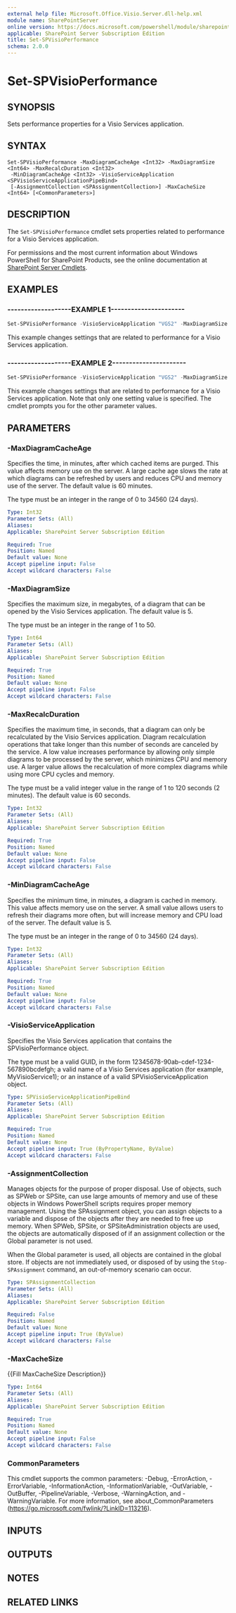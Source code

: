 ```yaml
---
external help file: Microsoft.Office.Visio.Server.dll-help.xml
module name: SharePointServer
online version: https://docs.microsoft.com/powershell/module/sharepoint-server/set-spvisioperformance
applicable: SharePoint Server Subscription Edition
title: Set-SPVisioPerformance
schema: 2.0.0
---
```


# Set-SPVisioPerformance

## SYNOPSIS
Sets performance properties for a Visio Services application.


## SYNTAX

```
Set-SPVisioPerformance -MaxDiagramCacheAge <Int32> -MaxDiagramSize <Int64> -MaxRecalcDuration <Int32>
 -MinDiagramCacheAge <Int32> -VisioServiceApplication <SPVisioServiceApplicationPipeBind>
 [-AssignmentCollection <SPAssignmentCollection>] -MaxCacheSize <Int64> [<CommonParameters>]
```

## DESCRIPTION
The `Set-SPVisioPerformance` cmdlet sets properties related to performance for a Visio Services application.

For permissions and the most current information about Windows PowerShell for SharePoint Products, see the online documentation at [SharePoint Server Cmdlets](https://docs.microsoft.com/powershell/sharepoint/sharepoint-server/sharepoint-server-cmdlets).


## EXAMPLES

### -------------------EXAMPLE 1----------------------
```powershell
Set-SPVisioPerformance -VisioServiceApplication "VGS2" -MaxDiagramSize 10 -MaxRecalcDuration 120 -MinDiagramCacheAge 1 -MaxDiagramCacheAge 4
```

This example changes settings that are related to performance for a Visio Services application.


### -------------------EXAMPLE 2----------------------
```powershell
Set-SPVisioPerformance -VisioServiceApplication "VGS2" -MaxDiagramSize 10
```

This example changes settings that are related to performance for a Visio Services application.
Note that only one setting value is specified.
The cmdlet prompts you for the other parameter values.


## PARAMETERS

### -MaxDiagramCacheAge
Specifies the time, in minutes, after which cached items are purged.
This value affects memory use on the server.
A large cache age slows the rate at which diagrams can be refreshed by users and reduces CPU and memory use of the server.
The default value is 60 minutes.

The type must be an integer in the range of 0 to 34560 (24 days).

```yaml
Type: Int32
Parameter Sets: (All)
Aliases: 
Applicable: SharePoint Server Subscription Edition

Required: True
Position: Named
Default value: None
Accept pipeline input: False
Accept wildcard characters: False
```

### -MaxDiagramSize
Specifies the maximum size, in megabytes, of a diagram that can be opened by the Visio Services application.
The default value is 5.

The type must be an integer in the range of 1 to 50.

```yaml
Type: Int64
Parameter Sets: (All)
Aliases: 
Applicable: SharePoint Server Subscription Edition

Required: True
Position: Named
Default value: None
Accept pipeline input: False
Accept wildcard characters: False
```

### -MaxRecalcDuration
Specifies the maximum time, in seconds, that a diagram can only be recalculated by the Visio Services application.
Diagram recalculation operations that take longer than this number of seconds are canceled by the service.
A low value increases performance by allowing only simple diagrams to be processed by the server, which minimizes CPU and memory use.
A larger value allows the recalculation of more complex diagrams while using more CPU cycles and memory.

The type must be a valid integer value in the range of 1 to 120 seconds (2 minutes).
The default value is 60 seconds.

```yaml
Type: Int32
Parameter Sets: (All)
Aliases: 
Applicable: SharePoint Server Subscription Edition

Required: True
Position: Named
Default value: None
Accept pipeline input: False
Accept wildcard characters: False
```

### -MinDiagramCacheAge
Specifies the minimum time, in minutes, a diagram is cached in memory.
This value affects memory use on the server.
A small value allows users to refresh their diagrams more often, but will increase memory and CPU load of the server.
The default value is 5.

The type must be an integer in the range of 0 to 34560 (24 days).

```yaml
Type: Int32
Parameter Sets: (All)
Aliases: 
Applicable: SharePoint Server Subscription Edition

Required: True
Position: Named
Default value: None
Accept pipeline input: False
Accept wildcard characters: False
```

### -VisioServiceApplication
Specifies the Visio Services application that contains the SPVisioPerformance object.

The type must be a valid GUID, in the form 12345678-90ab-cdef-1234-567890bcdefgh; a valid name of a Visio Services application (for example, MyVisioService1); or an instance of a valid SPVisioServiceApplication object.

```yaml
Type: SPVisioServiceApplicationPipeBind
Parameter Sets: (All)
Aliases: 
Applicable: SharePoint Server Subscription Edition

Required: True
Position: Named
Default value: None
Accept pipeline input: True (ByPropertyName, ByValue)
Accept wildcard characters: False
```

### -AssignmentCollection
Manages objects for the purpose of proper disposal.
Use of objects, such as SPWeb or SPSite, can use large amounts of memory and use of these objects in Windows PowerShell scripts requires proper memory management.
Using the SPAssignment object, you can assign objects to a variable and dispose of the objects after they are needed to free up memory.
When SPWeb, SPSite, or SPSiteAdministration objects are used, the objects are automatically disposed of if an assignment collection or the Global parameter is not used.

When the Global parameter is used, all objects are contained in the global store.
If objects are not immediately used, or disposed of by using the `Stop-SPAssignment` command, an out-of-memory scenario can occur.

```yaml
Type: SPAssignmentCollection
Parameter Sets: (All)
Aliases: 
Applicable: SharePoint Server Subscription Edition

Required: False
Position: Named
Default value: None
Accept pipeline input: True (ByValue)
Accept wildcard characters: False
```

### -MaxCacheSize
{{Fill MaxCacheSize Description}}

```yaml
Type: Int64
Parameter Sets: (All)
Aliases: 
Applicable: SharePoint Server Subscription Edition

Required: True
Position: Named
Default value: None
Accept pipeline input: False
Accept wildcard characters: False
```

### CommonParameters
This cmdlet supports the common parameters: -Debug, -ErrorAction, -ErrorVariable, -InformationAction, -InformationVariable, -OutVariable, -OutBuffer, -PipelineVariable, -Verbose, -WarningAction, and -WarningVariable. For more information, see about_CommonParameters (https://go.microsoft.com/fwlink/?LinkID=113216).

## INPUTS

## OUTPUTS

## NOTES

## RELATED LINKS
